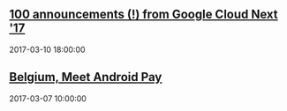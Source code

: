 ## <a href="https://www.blog.google/products/google-cloud/100-announcements-google-cloud-next-17/" target="_blank">100 announcements (!) from Google Cloud Next '17</a>
2017-03-10 18:00:00 
## <a href="https://www.blog.google/products/shopping-payments/belgium-meet-android-pay/" target="_blank">Belgium, Meet Android Pay</a>
2017-03-07 10:00:00 

